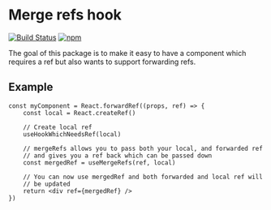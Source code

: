 # Merge refs hook

[![Build Status](https://travis-ci.com/JakeGinnivan/merge-refs-hook.svg?branch=master)](https://travis-ci.com/JakeGinnivan/merge-refs-hook)
[![npm](https://img.shields.io/npm/v/merge-refs-hook)](https://www.npmjs.com/package/merge-refs-hook)

The goal of this package is to make it easy to have a component which requires a ref but also wants to support forwarding refs.

## Example

```tsx
const myComponent = React.forwardRef((props, ref) => {
    const local = React.createRef()

    // Create local ref
    useHookWhichNeedsRef(local)

    // mergeRefs allows you to pass both your local, and forwarded ref
    // and gives you a ref back which can be passed down
    const mergedRef = useMergeRefs(ref, local)

    // You can now use mergedRef and both forwarded and local ref will
    // be updated
    return <div ref={mergedRef} />
})
```
